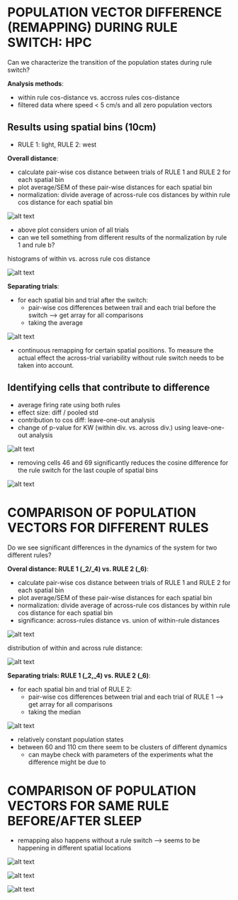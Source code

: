 # POPULATION VECTOR DIFFERENCE (REMAPPING) DURING RULE SWITCH: HPC

Can we characterize the transition of the population states during rule switch?

**Analysis methods**:
* within rule cos-distance vs. accross rules cos-distance
* filtered data where speed < 5 cm/s and all zero population vectors

## Results using spatial bins (10cm)

* RULE 1: light, RULE 2: west

**Overall distance**:
* calculate pair-wise cos distance between trials of RULE 1 and RULE 2 for each
spatial bin
* plot average/SEM of these pair-wise distances for each spatial bin
* normalization: divide average of across-rule cos distances by within rule cos 
distance for each spatial bin

![alt text](../plots/quant_transition_cos.png)

* above plot considers union of all trials
* can we tell something from different results of the normalization by rule 1 and rule b?

histograms of within vs. across rule cos distance

![alt text](../plots/quant_transition_cos_histograms.png)

**Separating trials**:
* for each spatial bin and trial after the switch: 
    * pair-wise cos differences between trail and each trial before the switch
    --> get array for all comparisons
    * taking the average

![alt text](../plots/quant_transition_cos_trials.png)

* continuous remapping for certain spatial positions. To measure the actual effect the 
across-trial variability without rule switch needs to be taken into account.

## Identifying cells that contribute to difference

* average firing rate using both rules
* effect size: diff / pooled std
* contribution to cos diff: leave-one-out analysis
* change of p-value for KW (within div. vs. across div.) using leave-one-out analysis

![alt text](../plots/quant_transition_cos_cells.png)

* removing cells 46 and 69 significantly reduces the cosine difference for the rule switch
for the last couple of spatial bins 

![alt text](../plots/quant_transition_cos_trials_2_removed_cells.png)

# COMPARISON OF POPULATION VECTORS FOR DIFFERENT RULES

Do we see significant differences in the dynamics of the system for two different rules?

**Overal distance: RULE 1 (_2/_4) vs. RULE 2 (_6)**:

* calculate pair-wise cos distance between trials of RULE 1 and RULE 2 for each
spatial bin
* plot average/SEM of these pair-wise distances for each spatial bin
* normalization: divide average of across-rule cos distances by within rule cos 
distance for each spatial bin
* significance: across-rules distance vs. union of within-rule distances

![alt text](../plots/quant_compare_cos_2_4_6.png)

distribution of within and across rule distance:

![alt text](../plots/quant_compare_cos_histograms.png)

**Separating trials: RULE 1 (_2,_4) vs. RULE 2 (_6)**:
* for each spatial bin and trial of RULE 2: 
    * pair-wise cos differences between trial and each trial of RULE 1
    --> get array for all comparisons
    * taking the median
    
![alt text](../plots/quant_compare_cos_trials_2_4_6.png)

* relatively constant population states 
* between 60 and 110 cm there seem to be clusters of different dynamics 
    * can maybe check with parameters of the experiments what the difference might be 
    due to
    
# COMPARISON OF POPULATION VECTORS FOR SAME RULE BEFORE/AFTER SLEEP

* remapping also happens without a rule switch --> seems to be happening 
in different spatial locations

![alt text](../plots/quant_compare_cos_RULE1.png)

![alt text](../plots/quant_compare_cos_RULE1_hist.png)

![alt text](../plots/quant_compare_cos_trials_RULE1.png)
